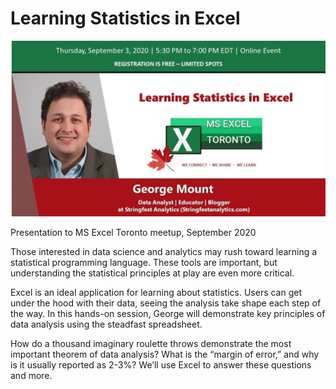 # Learning Statistics in Excel

![Event cover image](event-cover.png)

Presentation to MS Excel Toronto meetup, September 2020

Those interested in data science and analytics may rush toward learning a statistical programming language. These tools are important, but understanding the statistical principles at play are even more critical. 

Excel is an ideal application for learning about statistics. Users can get under the hood with their data, seeing the analysis take shape each step of the way. In this hands-on session, George will demonstrate key principles of data analysis using the steadfast spreadsheet. 

How do a thousand imaginary roulette throws demonstrate the most important theorem of data analysis? What is the “margin of error,” and why is it usually reported as 2-3%? We’ll use Excel to answer these questions and more. 
    